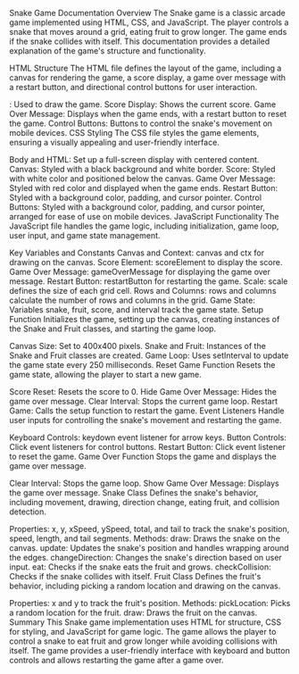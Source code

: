 
Snake Game Documentation
Overview
The Snake game is a classic arcade game implemented using HTML, CSS, and JavaScript. The player controls a snake that moves around a grid, eating fruit to grow longer. The game ends if the snake collides with itself. This documentation provides a detailed explanation of the game's structure and functionality.

HTML Structure
The HTML file defines the layout of the game, including a canvas for rendering the game, a score display, a game over message with a restart button, and directional control buttons for user interaction.

<canvas>: Used to draw the game.
Score Display: Shows the current score.
Game Over Message: Displays when the game ends, with a restart button to reset the game.
Control Buttons: Buttons to control the snake's movement on mobile devices.
CSS Styling
The CSS file styles the game elements, ensuring a visually appealing and user-friendly interface.

Body and HTML: Set up a full-screen display with centered content.
Canvas: Styled with a black background and white border.
Score: Styled with white color and positioned below the canvas.
Game Over Message: Styled with red color and displayed when the game ends.
Restart Button: Styled with a background color, padding, and cursor pointer.
Control Buttons: Styled with a background color, padding, and cursor pointer, arranged for ease of use on mobile devices.
JavaScript Functionality
The JavaScript file handles the game logic, including initialization, game loop, user input, and game state management.

Key Variables and Constants
Canvas and Context: canvas and ctx for drawing on the canvas.
Score Element: scoreElement to display the score.
Game Over Message: gameOverMessage for displaying the game over message.
Restart Button: restartButton for restarting the game.
Scale: scale defines the size of each grid cell.
Rows and Columns: rows and columns calculate the number of rows and columns in the grid.
Game State: Variables snake, fruit, score, and interval track the game state.
Setup Function
Initializes the game, setting up the canvas, creating instances of the Snake and Fruit classes, and starting the game loop.

Canvas Size: Set to 400x400 pixels.
Snake and Fruit: Instances of the Snake and Fruit classes are created.
Game Loop: Uses setInterval to update the game state every 250 milliseconds.
Reset Game Function
Resets the game state, allowing the player to start a new game.

Score Reset: Resets the score to 0.
Hide Game Over Message: Hides the game over message.
Clear Interval: Stops the current game loop.
Restart Game: Calls the setup function to restart the game.
Event Listeners
Handle user inputs for controlling the snake's movement and restarting the game.

Keyboard Controls: keydown event listener for arrow keys.
Button Controls: Click event listeners for control buttons.
Restart Button: Click event listener to reset the game.
Game Over Function
Stops the game and displays the game over message.

Clear Interval: Stops the game loop.
Show Game Over Message: Displays the game over message.
Snake Class
Defines the snake's behavior, including movement, drawing, direction change, eating fruit, and collision detection.

Properties: x, y, xSpeed, ySpeed, total, and tail to track the snake's position, speed, length, and tail segments.
Methods:
draw: Draws the snake on the canvas.
update: Updates the snake's position and handles wrapping around the edges.
changeDirection: Changes the snake's direction based on user input.
eat: Checks if the snake eats the fruit and grows.
checkCollision: Checks if the snake collides with itself.
Fruit Class
Defines the fruit's behavior, including picking a random location and drawing on the canvas.

Properties: x and y to track the fruit's position.
Methods:
pickLocation: Picks a random location for the fruit.
draw: Draws the fruit on the canvas.
Summary
This Snake game implementation uses HTML for structure, CSS for styling, and JavaScript for game logic. The game allows the player to control a snake to eat fruit and grow longer while avoiding collisions with itself. The game provides a user-friendly interface with keyboard and button controls and allows restarting the game after a game over.
